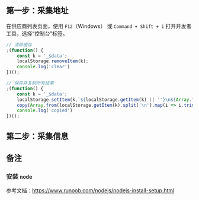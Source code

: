 ## 第一步：采集地址

在供应商列表页面，使用 `F12`（Windows） 或 `Command + Shift + i` 打开开发者工具，选择“控制台”标签。

```js
// 清除缓存
;(function() {
    const k = '_$data';
    localStorage.removeItem(k);
    console.log('clear')
})();
```

```js
// 保存并复制所有结果
;(function() {
    const k = '_$data';
    localStorage.setItem(k,`${localStorage.getItem(k) || ''}\n${Array.from($$('.factory-card')).map(i => i.querySelector('h3 a').href).join('\n')}`);
    copy(Array.from(localStorage.getItem(k).split('\n').map(i => i.trim()).filter(i => i).reduce((p, n) => p.add(n), new Set())).map(i => new URL(i).origin).join('\n'));
    console.log('copied')
})();
```

## 第二步：采集信息


## 备注

### 安装 `node`

参考文档：https://www.runoob.com/nodejs/nodejs-install-setup.html

### 
